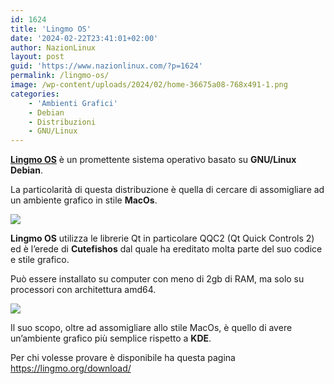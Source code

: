 ```yaml
---
id: 1624
title: 'Lingmo OS'
date: '2024-02-22T23:41:01+02:00'
author: NazionLinux
layout: post
guid: 'https://www.nazionlinux.com/?p=1624'
permalink: /lingmo-os/
image: /wp-content/uploads/2024/02/home-36675a08-768x491-1.png
categories:
    - 'Ambienti Grafici'
    - Debian
    - Distribuzioni
    - GNU/Linux
---
```


[**Lingmo OS**](https://www.lingmo.org) è un promettente sistema operativo basato su **GNU/Linux** **Debian**.

La particolarità di questa distribuzione è quella di cercare di assomigliare ad un ambiente grafico in stile **MacOs**.

![](https://i0.wp.com/www.nazionlinux.com/wp-content/uploads/2024/02/home-36675a08-768x491-1.png?resize=150%2C96&ssl=1)

**Lingmo OS** utilizza le librerie Qt in particolare QQC2 (Qt Quick Controls 2) ed è l’erede di **Cutefishos** dal quale ha ereditato molta parte del suo codice e stile grafico.

Può essere installato su computer con meno di 2gb di RAM, ma solo su processori con architettura amd64.

![](https://i0.wp.com/www.nazionlinux.com/wp-content/uploads/2024/02/BC427FAD0D03B8B83B344842E04B3978-1024x640-1.png?resize=150%2C94&ssl=1)

Il suo scopo, oltre ad assomigliare allo stile MacOs, è quello di avere un’ambiente grafico più semplice rispetto a **KDE**.

Per chi volesse provare è disponibile ha questa pagina <https://lingmo.org/download/>